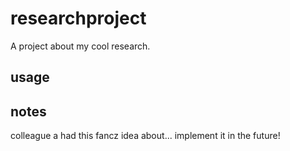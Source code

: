 # researchproject
A project about my cool research.
## usage

## notes
colleague a had this fancz idea about... implement it in the future!
